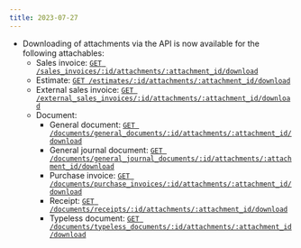 ```yaml
---
title: 2023-07-27
---
```


* Downloading of attachments via the API is now available for the following attachables:
  * Sales invoice: [`GET /sales_invoices/:id/attachments/:attachment_id/download`](/api/sales_invoices/#get_sales_invoices_sales_invoice_id_attachments_id_download)
  * Estimate: [`GET /estimates/:id/attachments/:attachment_id/download`](/api/estimates/#get_estimates_estimate_id_attachments_id/download)
  * External sales invoice: [`GET /external_sales_invoices/:id/attachments/:attachment_id/download`](/api/external_sales_invoices/#get_external_sales_invoices_external_sales_invoice_id_attachments_id_download)
  * Document:
    * General document: [`GET /documents/general_documents/:id/attachments/:attachment_id/download`](/api/documents_general_documents/#get_documents_general_documents_id_attachments_attachment_id_download)
    * General journal document: [`GET /documents/general_journal_documents/:id/attachments/:attachment_id/download`](/api/documents_general_journal_documents/#get_documents_general_journal_documents_id_attachments_attachment_id_download)
    * Purchase invoice: [`GET /documents/purchase_invoices/:id/attachments/:attachment_id/download`](/api/documents_purchase_invoices/#get_documents_purchase_invoices_id_attachments_attachment_id_download)
    * Receipt: [`GET /documents/receipts/:id/attachments/:attachment_id/download`](/api/documents_receipts/#get_documents_receipts_id_attachments_attachment_id_download)
    * Typeless document: [`GET /documents/typeless_documents/:id/attachments/:attachment_id/download`](/api/documents_typeless_documents/#get_documents_typeless_documents_id_attachments_attachment_id_download)
